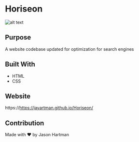 # Horiseon 

![alt text](https://github.com/JayARTman/Horiseon/blob/f1bff25803a5182cbb75aac18865632ba85ae1db/assets/images/Horiseon%20Read%20Me%20imag.jpg)

## Purpose
A website codebase updated for optimization for search engines

## Built With
* HTML
* CSS

## Website
https://https://jayartman.github.io/Horiseon/

## Contribution
Made with ❤️ by Jason Hartman
